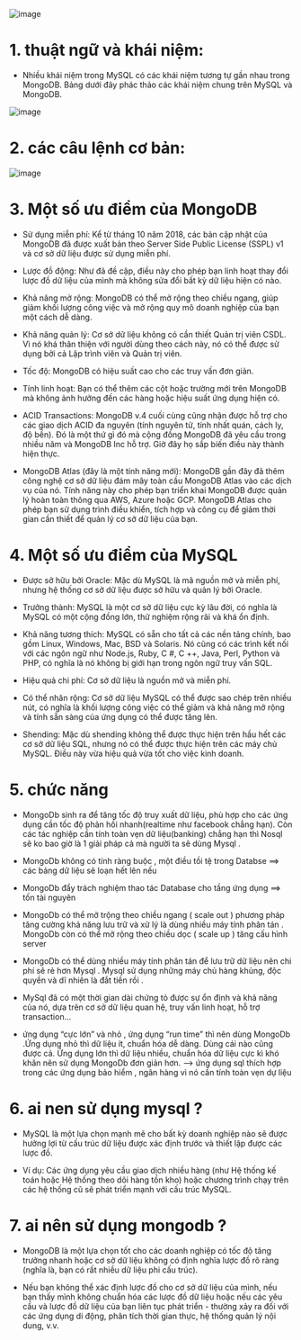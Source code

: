 ![image](https://user-images.githubusercontent.com/95491130/184605932-a4b73016-11a4-457d-a848-3de64a41e609.png)

# 1. thuật ngữ và khái niệm:

- Nhiều khái niệm trong MySQL có các khái niệm tương tự gần nhau trong MongoDB. Bảng dưới đây phác thảo các khái niệm chung trên MySQL và MongoDB.

![image](https://user-images.githubusercontent.com/95491130/184606812-aa3f39e8-1973-4fc6-89e3-00c3a641cbf1.png)

# 2. các câu lệnh cơ bản:

![image](https://user-images.githubusercontent.com/95491130/184606888-f73ccd9c-e7a6-4b38-b7d4-2d1f19f4f24b.png)

# 3. Một số ưu điểm của MongoDB

- Sử dụng miễn phí: Kể từ tháng 10 năm 2018, các bản cập nhật của MongoDB đã được xuất bản theo Server Side Public License (SSPL) v1 và cơ sở dữ liệu được sử dụng miễn phí.

- Lược đồ động: Như đã đề cập, điều này cho phép bạn linh hoạt thay đổi lược đồ dữ liệu của mình mà không sửa đổi bất kỳ dữ liệu hiện có nào.

- Khả năng mở rộng: MongoDB có thể mở rộng theo chiều ngang, giúp giảm khối lượng công việc và mở rộng quy mô doanh nghiệp của bạn một cách dễ dàng.

- Khả năng quản lý: Cơ sở dữ liệu không có cần thiết Quản trị viên CSDL. Vì nó khá thân thiện với người dùng theo cách này, nó có thể được sử dụng bởi cả Lập trình viên và Quản trị viên.

- Tốc độ: MongoDB có hiệu suất cao cho các truy vấn đơn giản.

- Tính linh hoạt: Bạn có thể thêm các cột hoặc trường mới trên MongoDB mà không ảnh hưởng đến các hàng hoặc hiệu suất ứng dụng hiện có.

- ACID Transactions: MongoDB v.4 cuối cùng cũng nhận được hỗ trợ cho các giao dịch ACID đa nguyên (tính nguyên tử, tính nhất quán, cách ly, độ bền). Đó là một thứ gì đó mà cộng đồng MongoDB đã yêu cầu trong nhiều năm và MongoDB Inc hỗ trợ. Giờ đây họ sắp biến điều này thành hiện thực.

- MongoDB Atlas (đây là một tính năng mới): MongoDB gần đây đã thêm công nghệ cơ sở dữ liệu đám mây toàn cầu MongoDB Atlas vào các dịch vụ của nó. Tính năng này cho phép bạn triển khai MongoDB được quản lý hoàn toàn thông qua AWS, Azure hoặc GCP. MongoDB Atlas cho phép bạn sử dụng trình điều khiển, tích hợp và công cụ để giảm thời gian cần thiết để quản lý cơ sở dữ liệu của bạn.

# 4. Một số ưu điểm của MySQL

- Được sở hữu bởi Oracle: Mặc dù MySQL là mã nguồn mở và miễn phí, nhưng hệ thống cơ sở dữ liệu được sở hữu và quản lý bởi Oracle.

- Trưởng thành: MySQL là một cơ sở dữ liệu cực kỳ lâu đời, có nghĩa là MySQL có một cộng đồng lớn, thử nghiệm rộng rãi và khá ổn định.

- Khả năng tương thích: MySQL có sẵn cho tất cả các nền tảng chính, bao gồm Linux, Windows, Mac, BSD và Solaris. Nó cũng có các trình kết nối với các ngôn ngữ như Node.js, Ruby, C #, C ++, Java, Perl, Python và PHP, có nghĩa là nó không bị giới hạn trong ngôn ngữ truy vấn SQL.

- Hiệu quả chi phí: Cơ sở dữ liệu là nguồn mở và miễn phí.

- Có thể nhân rộng: Cơ sở dữ liệu MySQL có thể được sao chép trên nhiều nút, có nghĩa là khối lượng công việc có thể giảm và khả năng mở rộng và tính sẵn sàng của ứng dụng có thể được tăng lên.

- Shending: Mặc dù shending không thể được thực hiện trên hầu hết các cơ sở dữ liệu SQL, nhưng nó có thể được thực hiện trên các máy chủ MySQL. Điều này vừa hiệu quả vừa tốt cho việc kinh doanh.

# 5. chức năng

- MongoDb sinh ra để tăng tốc độ truy xuất dữ liệu, phù hợp cho các ứng dụng cần tốc độ phản hồi nhanh(realtime như facebook chẳng hạn). Còn các tác nghiệp cần tính toàn vẹn dữ liệu(banking) chẳng hạn thì Nosql sẽ ko bao giờ là 1 giải pháp cả mà người ta sẽ dùng Mysql .

- MongoDb không có tính ràng buộc , một điều tồi tệ trong Databse ==> các bảng dữ liệu sẽ loạn hết lên nếu

- MongoDb đẩy trách nghiệm thao tác Database cho tầng ứng dụng ==> tốn tài nguyên

- MongoDb có thể mở trộng theo chiều ngang ( scale out ) phương pháp tăng cường khả năng lưu trữ và xử lý là dùng nhiều máy tính phân tán . MongoDb còn có thể mở rộng theo chiều dọc ( scale up ) tăng cấu hình server

- MongoDb có thể dùng nhiều máy tính phân tán để lưu trữ dữ liệu nên chi phí sẽ rẻ hơn Mysql . Mysql sử dụng những máy chủ hàng khủng, độc quyền và dĩ nhiên là đắt tiền rồi .

- MySql đã có một thời gian dài chứng tỏ được sự ổn định và khả năng của nó, dựa trên cơ sở dữ liệu quan hệ, truy vấn linh hoạt, hỗ trợ transaction…

- ứng dụng “cực lớn” và nhỏ , ứng dụng “run time” thì nên dùng MongoDb .Ứng dụng nhỏ thì dữ liệu ít, chuẩn hóa dễ dàng. Dùng cái nào cũng được cả. Ứng dụng lớn thì dữ liệu nhiều, chuẩn hóa dữ liệu cực kì khó khăn nên sử dụng MongoDb đơn giản hơn.
–> ứng dụng sql thích hợp trong các ứng dụng bảo hiểm , ngân hàng vì nó cần tính toàn vẹn dự liệu 

# 6. ai nen sử dụng mysql ?

- MySQL là một lựa chọn mạnh mẽ cho bất kỳ doanh nghiệp nào sẽ được hưởng lợi từ cấu trúc dữ liệu được xác định trước và thiết lập được các lược đồ.

- Ví dụ: Các ứng dụng yêu cầu giao dịch nhiều hàng (như Hệ thống kế toán hoặc Hệ thống theo dõi hàng tồn kho) hoặc chương trình chạy trên các hệ thống cũ sẽ phát triển mạnh với cấu trúc MySQL.

# 7. ai nên sử dụng mongodb ?

- MongoDB là một lựa chọn tốt cho các doanh nghiệp có tốc độ tăng trưởng nhanh hoặc cơ sở dữ liệu không có định nghĩa lược đồ rõ ràng (nghĩa là, bạn có rất nhiều dữ liệu phi cấu trúc).

- Nếu bạn không thể xác định lược đồ cho cơ sở dữ liệu của mình, nếu bạn thấy mình không chuẩn hóa các lược đồ dữ liệu hoặc nếu các yêu cầu và lược đồ dữ liệu của bạn liên tục phát triển - thường xảy ra đối với các ứng dụng di động, phân tích thời gian thực, hệ thống quản lý nội dung, v.v.
